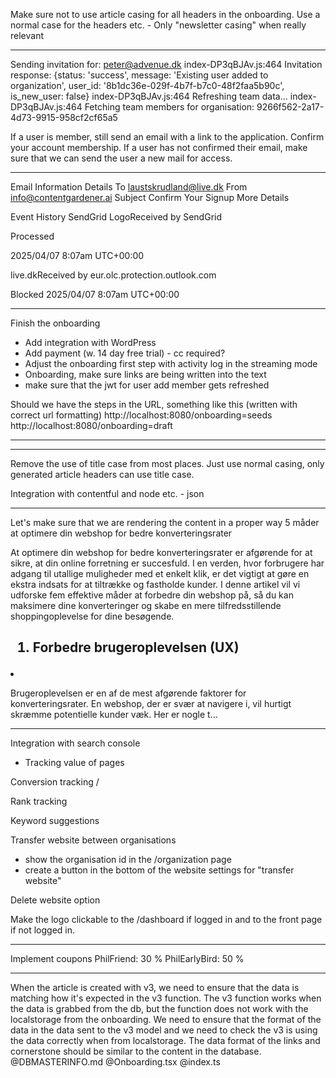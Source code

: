 Make sure not to use article casing for all headers in the onboarding. Use a normal case for the headers etc. - Only "newsletter casing" when really relevant

---


Sending invitation for: peter@advenue.dk
index-DP3qBJAv.js:464 Invitation response: {status: 'success', message: 'Existing user added to organization', user_id: '8b1dc36e-029f-4b7f-b7c0-48f2faa5b90c', is_new_user: false}
index-DP3qBJAv.js:464 Refreshing team data...
index-DP3qBJAv.js:464 Fetching team members for organisation: 9266f562-2a17-4d73-9915-958cf2cf65a5

If a user is member, still send an email with a link to the application. 
Confirm your account membership. 
If a user has not confirmed their email, make sure that we can send the user a new mail for access. 

---

Email Information
Details
To	laustskrudland@live.dk
From	info@contentgardener.ai
Subject	Confirm Your Signup
More Details

Event History
SendGrid LogoReceived by SendGrid

 Processed

2025/04/07 8:07am UTC+00:00

live.dkReceived by eur.olc.protection.outlook.com

 Blocked
2025/04/07 8:07am UTC+00:00

---

Finish the onboarding
- Add integration with WordPress
- Add payment (w. 14 day free trial) - cc required?
- Adjust the onboarding first step with activity log in the streaming mode
- Onboarding, make sure links are being written into the text
- make sure that the jwt for user add member gets refreshed

Should we have the steps in the URL, something like this (written with correct url formatting)
http://localhost:8080/onboarding=seeds
http://localhost:8080/onboarding=draft

---

---

Remove the use of title case from most places. Just use normal casing, only generated article headers can use title case.

Integration with contentful and node etc. - json

---

Let's make sure that we are rendering the content in a proper way 5 måder at optimere din webshop for bedre konverteringsrater
<p><p>At optimere din webshop for bedre konverteringsrater er afgørende for at sikre, at din online forretning er succesfuld. I en verden, hvor forbrugere har adgang til utallige muligheder med et enkelt klik, er det vigtigt at gøre en ekstra indsats for at tiltrække og fastholde kunder. I denne artikel vil vi udforske fem effektive måder at forbedre din webshop på, så du kan maksimere dine konverteringer og skabe en mere tilfredsstillende shoppingoplevelse for dine besøgende.</p>

<p>

<h2><ol><li>Forbedre brugeroplevelsen (UX)</h2></li><li><p>Brugeroplevelsen er en af de mest afgørende faktorer for konverteringsrater. En webshop, der er svær at navigere i, vil hurtigt skræmme potentielle kunder væk. Her er nogle t...

---

Integration with search console
- Tracking value of pages

Conversion tracking / 

Rank tracking

Keyword suggestions

Transfer website between organisations
- show the organisation id in the /organization page
- create a button in the bottom of the website settings for "transfer website" 

Delete website option

Make the logo clickable to the /dashboard if logged in and to the front page if not logged in. 

---

Implement coupons
PhilFriend: 30 %
PhilEarlyBird: 50 %

---

When the article is created with v3, we need to ensure that the data is matching how it's expected in the v3 function. The v3 function works when the data is grabbed from the db, but the function does not work with the localstorage from the onboarding. 
We need to ensure that the format of the data in the data sent to the v3 model and we need to check the v3 is using the data correctly when from localstorage. 
The data format of the links and cornerstone should be similar to the content in the database. @DBMASTERINFO.md @Onboarding.tsx @index.ts 


